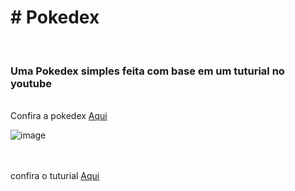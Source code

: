 <h1># Pokedex</h1> <br>
<h3>Uma Pokedex simples feita com base em um tuturial no youtube</h3>
<br>
Confira a pokedex <a href="https://helenonascimento.github.io/Pokedex/">Aqui </a>
<br>

![image](https://user-images.githubusercontent.com/20055120/180430197-47a03f08-69e3-4751-b5d0-e3e4efe89887.png)

<br><br>
confira o tuturial  <a href="https://www.youtube.com/watch?v=SjtdH3dWLa8&ab_channel=ManualdoDev">Aqui </a>
